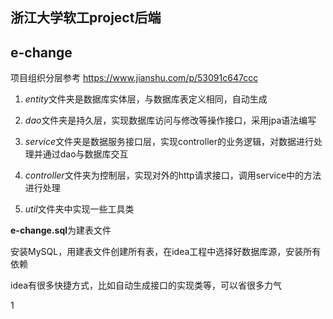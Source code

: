 ## 浙江大学软工project后端
## e-change

项目组织分层参考 https://www.jianshu.com/p/53091c647ccc

1. *entity*文件夹是数据库实体层，与数据库表定义相同，自动生成

2. *dao*文件夹是持久层，实现数据库访问与修改等操作接口，采用jpa语法编写

3. *service*文件夹是数据服务接口层，实现controller的业务逻辑，对数据进行处理并通过dao与数据库交互

4. *controller*文件夹为控制层，实现对外的http请求接口，调用service中的方法进行处理

5. *util*文件夹中实现一些工具类

**e-change.sql**为建表文件

安装MySQL，用建表文件创建所有表，在idea工程中选择好数据库源，安装所有依赖

idea有很多快捷方式，比如自动生成接口的实现类等，可以省很多力气

1
